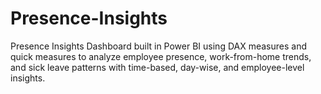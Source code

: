 # Presence-Insights
Presence Insights Dashboard built in Power BI using DAX measures and quick measures to analyze employee presence, work-from-home trends, and sick leave patterns with time-based, day-wise, and employee-level insights.
